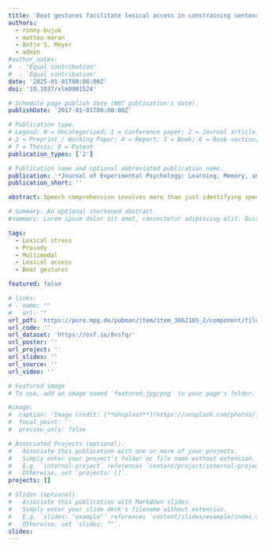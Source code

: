 ```yaml
---
title: 'Beat gestures facilitate lexical access in constraining sentence contexts'
authors:
  - ronny-bujok
  - matteo-maran
  - Antje S. Meyer
  - admin
#author_notes:
#  - 'Equal contribution'
#  - 'Equal contribution'
date: '2025-01-01T00:00:00Z'
doi: '10.1037/xlm0001524'

# Schedule page publish date (NOT publication's date).
publishDate: '2017-01-01T00:00:00Z'

# Publication type.
# Legend: 0 = Uncategorized; 1 = Conference paper; 2 = Journal article;
# 3 = Preprint / Working Paper; 4 = Report; 5 = Book; 6 = Book section;
# 7 = Thesis; 8 = Patent
publication_types: ['2']

# Publication name and optional abbreviated publication name.
publication: '*Journal of Experimental Psychology: Learning, Memory, and Cognition*, Advance online publication. doi:[10.1037/xlm0001524](10.1037/xlm0001524)'
publication_short: ''

abstract: Speech comprehension involves more than just identifying speech sounds. It also requires the use of prosodic cues, which can be conveyed auditorily (e.g., intonation), but also visually (e.g., prominence-lending beat gestures). Prior studies on unimodal speech emphasize the critical role of prosody in comprehension, in higher level processing (e.g., pragmatics), and even in lexical access. For instance, people are faster at identifying a word when it is prosodically accented than when it is unaccented. This study tested whether beat gestures, serving as visual prominence cues, can similarly aid lexical access even in situations where other cues are already highly supportive of word recognition (e.g., semantically constraining sentences). Moreover, we investigated if this facilitation effect would be modulated by the (mis)alignment of the beat gesture with the word-internal prominence (i.e., stressed syllables). To answer this question, we presented participants with videos of a talker producing semantically constraining sentences containing a critical disyllabic sentence-final target in a lexical decision task. The target was either produced without a gesture or accompanied by a beat gesture aligned to the stressed or unstressed syllable. Response times showed that participants were generally faster when the target was presented together with a beat gesture, regardless of its within-word alignment. Moreover, we found that this facilitatory effect was larger for words than pseudowords. These results provide evidence that beat gestures—even when they are not essential for successful speech comprehension—affect lexical access in highly constraining contexts. 

# Summary. An optional shortened abstract.
#summary: Lorem ipsum dolor sit amet, consectetur adipiscing elit. Duis posuere tellus ac convallis placerat. Proin tincidunt magna sed ex sollicitudin condimentum.

tags:
  - Lexical stress
  - Prosody
  - Multimodal
  - Lexical access
  - Beat gestures

featured: false

# links:
# - name: ""
#   url: ""
url_pdf: 'https://pure.mpg.de/pubman/item/item_3662165_2/component/file_3662169/Bujok%20et%20al.%20%282025%29_AAM.pdf'
url_code: ''
url_dataset: 'https://osf.io/8vsfq/'
url_poster: ''
url_project: ''
url_slides: ''
url_source: ''
url_video: ''

# Featured image
# To use, add an image named `featured.jpg/png` to your page's folder.

#image:
#  caption: 'Image credit: [**Unsplash**](https://unsplash.com/photos/jdD8gXaTZsc)'
#  focal_point: ''
#  preview_only: false

# Associated Projects (optional).
#   Associate this publication with one or more of your projects.
#   Simply enter your project's folder or file name without extension.
#   E.g. `internal-project` references `content/project/internal-project/index.md`.
#   Otherwise, set `projects: []`.
projects: []

# Slides (optional).
#   Associate this publication with Markdown slides.
#   Simply enter your slide deck's filename without extension.
#   E.g. `slides: "example"` references `content/slides/example/index.md`.
#   Otherwise, set `slides: ""`.
slides:
---
```


<!-- THIS MARKDOWN BIT IS CURRENTLY COMMENTED OUT









{{% callout note %}}
Click the _Cite_ button above to demo the feature to enable visitors to import publication metadata into their reference management software.
{{% /callout %}}

Supplementary notes can be added here, including [code and math](https://wowchemy.com/docs/content/writing-markdown-latex/).
-->
